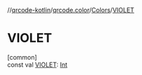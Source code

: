 //[qrcode-kotlin](../../../index.md)/[qrcode.color](../index.md)/[Colors](index.md)/[VIOLET](-v-i-o-l-e-t.md)

# VIOLET

[common]\
const val [VIOLET](-v-i-o-l-e-t.md): [Int](https://kotlinlang.org/api/latest/jvm/stdlib/kotlin-stdlib/kotlin/-int/index.html)
